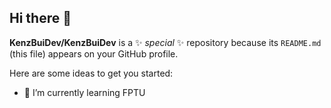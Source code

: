 ## Hi there 👋


**KenzBuiDev/KenzBuiDev** is a ✨ _special_ ✨ repository because its `README.md` (this file) appears on your GitHub profile.

Here are some ideas to get you started:

- 🌱 I’m currently learning FPTU


